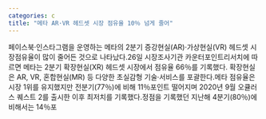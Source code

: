 ```yaml
---
categories: c
title: "메타 AR·VR 헤드셋 시장 점유율 10％ 넘게 줄어"
---
```

페이스북·인스타그램을 운영하는 메타의 2분기 증강현실(AR)·가상현실(VR) 헤드셋 시장점유율이 많이 줄어든 것으로 나타났다.26일 시장조사기관 카운터포인트리서치에 따르면 메타는 2분기 확장현실(XR) 헤드셋 시장에서 점유율 66％를 기록했다. 확장현실은 AR, VR, 혼합현실(MR) 등 다양한 초실감형 기술·서비스를 포괄한다.메타 점유율은 시장 1위를 유지했지만 전분기(77％)에 비해 11％포인트 떨어지며 2020년 9월 오큘러스 퀘스트 2를 출시한 이후 최저치를 기록했다.정점을 기록했던 지난해 4분기(80％)에 비해서는 14％포